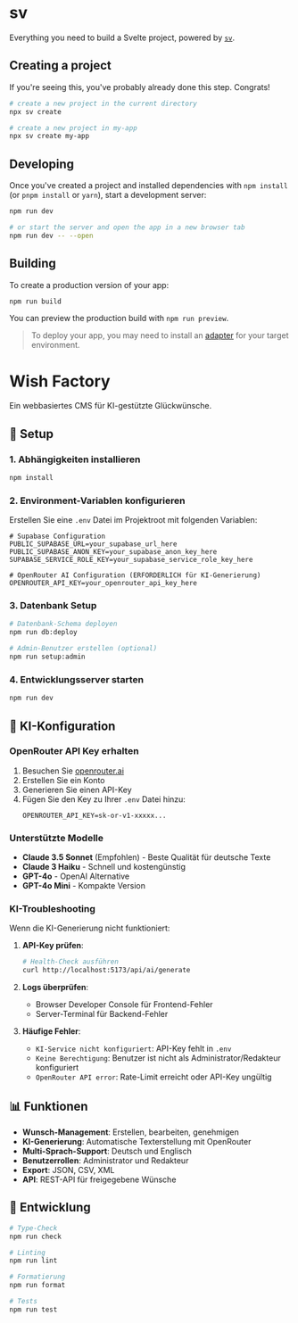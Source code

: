 # sv

Everything you need to build a Svelte project, powered by [`sv`](https://github.com/sveltejs/cli).

## Creating a project

If you're seeing this, you've probably already done this step. Congrats!

```bash
# create a new project in the current directory
npx sv create

# create a new project in my-app
npx sv create my-app
```

## Developing

Once you've created a project and installed dependencies with `npm install` (or `pnpm install` or `yarn`), start a development server:

```bash
npm run dev

# or start the server and open the app in a new browser tab
npm run dev -- --open
```

## Building

To create a production version of your app:

```bash
npm run build
```

You can preview the production build with `npm run preview`.

> To deploy your app, you may need to install an [adapter](https://svelte.dev/docs/kit/adapters) for your target environment.

# Wish Factory

Ein webbasiertes CMS für KI-gestützte Glückwünsche.

## 🚀 Setup

### 1. Abhängigkeiten installieren
```bash
npm install
```

### 2. Environment-Variablen konfigurieren

Erstellen Sie eine `.env` Datei im Projektroot mit folgenden Variablen:

```env
# Supabase Configuration
PUBLIC_SUPABASE_URL=your_supabase_url_here
PUBLIC_SUPABASE_ANON_KEY=your_supabase_anon_key_here
SUPABASE_SERVICE_ROLE_KEY=your_supabase_service_role_key_here

# OpenRouter AI Configuration (ERFORDERLICH für KI-Generierung)
OPENROUTER_API_KEY=your_openrouter_api_key_here
```

### 3. Datenbank Setup
```bash
# Datenbank-Schema deployen
npm run db:deploy

# Admin-Benutzer erstellen (optional)
npm run setup:admin
```

### 4. Entwicklungsserver starten
```bash
npm run dev
```

## 🤖 KI-Konfiguration

### OpenRouter API Key erhalten

1. Besuchen Sie [openrouter.ai](https://openrouter.ai)
2. Erstellen Sie ein Konto
3. Generieren Sie einen API-Key
4. Fügen Sie den Key zu Ihrer `.env` Datei hinzu:
   ```env
   OPENROUTER_API_KEY=sk-or-v1-xxxxx...
   ```

### Unterstützte Modelle

- **Claude 3.5 Sonnet** (Empfohlen) - Beste Qualität für deutsche Texte
- **Claude 3 Haiku** - Schnell und kostengünstig
- **GPT-4o** - OpenAI Alternative
- **GPT-4o Mini** - Kompakte Version

### KI-Troubleshooting

Wenn die KI-Generierung nicht funktioniert:

1. **API-Key prüfen**: 
   ```bash
   # Health-Check ausführen
   curl http://localhost:5173/api/ai/generate
   ```

2. **Logs überprüfen**: 
   - Browser Developer Console für Frontend-Fehler
   - Server-Terminal für Backend-Fehler

3. **Häufige Fehler**:
   - `KI-Service nicht konfiguriert`: API-Key fehlt in `.env`
   - `Keine Berechtigung`: Benutzer ist nicht als Administrator/Redakteur konfiguriert
   - `OpenRouter API error`: Rate-Limit erreicht oder API-Key ungültig

## 📊 Funktionen

- **Wunsch-Management**: Erstellen, bearbeiten, genehmigen
- **KI-Generierung**: Automatische Texterstellung mit OpenRouter
- **Multi-Sprach-Support**: Deutsch und Englisch
- **Benutzerrollen**: Administrator und Redakteur
- **Export**: JSON, CSV, XML
- **API**: REST-API für freigegebene Wünsche

## 🔧 Entwicklung

```bash
# Type-Check
npm run check

# Linting
npm run lint

# Formatierung
npm run format

# Tests
npm run test
```
